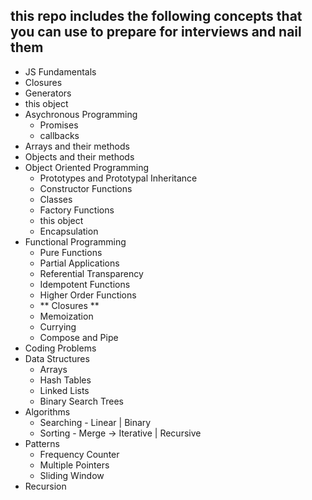 ## this repo includes the following concepts that you can use to prepare for interviews and nail them
* JS Fundamentals
* Closures
* Generators
* this object
* Asychronous Programming
  * Promises
  * callbacks  
* Arrays and their methods
* Objects and their methods
* Object Oriented Programming
  * Prototypes and Prototypal Inheritance
  * Constructor Functions
  * Classes
  * Factory Functions
  * this object
  * Encapsulation 
* Functional Programming
  * Pure Functions
  * Partial Applications
  * Referential Transparency
  * Idempotent Functions
  * Higher Order Functions
  * ** Closures ** 
  * Memoization
  * Currying
  * Compose and Pipe
* Coding Problems
* Data Structures
  * Arrays
  * Hash Tables
  * Linked Lists
  * Binary Search Trees
* Algorithms
  * Searching  - Linear | Binary
  * Sorting - Merge -> Iterative | Recursive
* Patterns
  * Frequency Counter
  * Multiple Pointers
  * Sliding Window 
* Recursion
